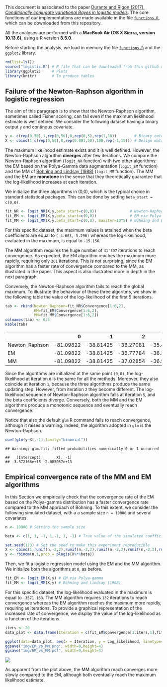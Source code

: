 This document is associated to the paper [Durante and Rigon (2017). *Conditionally conjugate variational Bayes in logistic models*](https://arxiv.org/abs/1711.06999). The core functions of our implementations are made available in the file [`functions.R`](https://github.com/tommasorigon/logisticVB/blob/master/logistic.R), which can be downloaded from this repository.

All the analyses are performed with a **MacBook Air (OS X Sierra, version 10.13.6)**, using a R version **3.5.0**. 

Before starting the analysis, we load in memory the file [`functions.R`](https://github.com/tommasorigon/logisticVB/blob/master/logistic.R) and the `ggplot2` library.

```r
rm(list=ls())
source("logistic.R") # R file that can be downloaded from this github repository
library(ggplot2)     # Plots
library(knitr)       # To produce tables
```

## Failure of the Newton-Raphson algorithm in logistic regression

The aim of this paragraph is to show that the Newton-Raphson algorithm, sometimes called Fisher scoring, can fail even if the maximum lieklihood estimate is well defined. We consider the following dataset having a binary output `y` and continous covariate. 

```r
y <- c(rep(0,50),1,rep(0,50),0,rep(0,5),rep(1,10))        # Binary outcomes
X <- cbind(1,c(rep(0,50),0,rep(0.001,50),100,rep(-1,15))) # Design matrix
```

The maximum likelihood estimate exists and it is well defined. However, the Newton-Raphson algorithm **diverges** after few iterations.  We compare the Newton-Raphson algorithm (`logit_NR` function) with two other algorithms: the EM based on the Polya-Gamma data augmentation (`logit_EM` function) and the MM of [Böhning and Lindsay (1988)](https://link.springer.com/article/10.1007/BF00049423) (`logit_MM` function). The MM and the EM are **monotone** in the sense that they theoretically guarantee that the log-likelihood increases at each iteration.

We initialize the three algorithms in (0,0), which is the typical choice in standard statistical packages. This can be done by setting `beta_start = c(0,0)`. 

```r
fit_NR <- logit_NR(X,y,beta_start=c(0,0))               # Newton-Raphson
fit_EM <- logit_EM(X,y,beta_start=c(0,0))               # EM via Polya-gamma
fit_MM <- logit_MM(X,y,beta_start=c(0,0), maxiter=10^5) # Böhning and Lindsay (1988)
```

For this specific dataset, the maximum values is attained when the beta coefficients are equal to `(-4.603,-5.296)` whereas the log-likelihood, evaluated in the maximum, is equal to `-15.156`.

The MM algorithm requires the huge number of  `41'397` iterations to reach convergence. As expected, the EM algorithm reaches the maximum more rapidly, requiring only `361` iterations. This is not surprising, since the EM algorithm has a faster rate of convergence compared to the MM, as illustrated in the paper. This aspect is also illustrated more in depth in the next paragraph.

Conversely, the Newton-Raphson algorithm fails to reach the global maximum. To illustrate the behaviour of these three algoritms, we show in the following table the value of the log-likelihood of the first 5 iterations.


```r
tab <- rbind(Newton_Raphson=fit_NR$Convergence[1:6,2],
             EM=fit_EM$Convergence[1:6,2],
             MM=fit_MM$Convergence[1:6,2])
colnames(tab) <- 0:5
kable(tab)
```

|               |         0|         1|         2|         3|         4|          5|
|:--------------|---------:|---------:|---------:|---------:|---------:|----------:|
|Newton_Raphson | -81.09822| -38.81425| -36.27081| -35.43309| -26.31365| -733.67090|
|EM             | -81.09822| -38.81425| -36.77784| -36.33180| -36.16827|  -36.06429|
|MM             | -81.09822| -38.81425| -37.02854| -36.52533| -36.33067|  -36.23546|

Since the algorithms are initialized at the same point `(0,0)`, the log-likelihood at iteration `0` is the same for all the methods. Moreover, they also coincide at iteration `1`, because the three algorithms produce the same updating step. However, from iteration `2` they become different. The log-likelihood sequence of Newton-Raphson algorithm falls at iteration `5`, and the beta coefficients diverge. Conversely, both the MM and the EM algorithms produce a monotonic sequence and eventually reach convergence.

Notice that also the default `glm` R command fails to reach convergence, although it raises a warning. Indeed, the algorithm adopted in `glm` is the Newton-Raphson. 


```r
coef(glm(y~X[,-1],family="binomial"))
```

```
## Warning: glm.fit: fitted probabilities numerically 0 or 1 occurred
```

```
##   (Intercept)       X[, -1] 
## -3.372166e+15 -2.085057e+13
```

## Empirical convergence rate of the MM and EM algorithms

In this Section we empirically check that the convergence rate of the EM based on the Polya-gamma distribution has a faster convergence rate compared to the MM approach of Böhning. To this extent, we consider the following simulated dataset, with a a sample size `n = 10000` and several covariates.

```r
n <- 10000 # Setting the sample size

beta <- c(1, 1, -1, 1,-1, 1, -1) # True value of the simulated coefficients

set.seed(123) # Set the seed to make this experiment reproducible
X <- cbind(1,runif(n,-2,2),runif(n,-2,2),runif(n,-2,2),runif(n,-2,2),runif(n,-2,2), runif(n,-2,2))    # Design matrix: the intercept is included
y <- rbinom(n,1,prob = plogis(X%*%beta))
```

Then, we fit a logistic regression model using the EM and the MM algorithm. We initialize both the algorithms at `0`, as before.

```r
fit_EM <- logit_EM(X,y) # EM via Polya-gamma
fit_MM <- logit_MM(X,y) # Böhning and Lindsay (1988)
```

For this specific dataset, the log-likelihood evaluated in the maximum is equal to `-3571.163`. The MM algorithm requires `132` iterations to reach convergence whereas the EM algorithm reaches the maximum more rapidly, requiring `60` iterations. To provide a graphical representation of the increased rate of convergence, we display the value of the log-likelihood as a function of the iterations.

```r
iters <- 20
data_plot <- data.frame(Iteration = c(fit_EM$Convergence[1:iters,1],fit_MM$Convergence[1:iters,1]), Log_likelihood = c(fit_EM$Convergence[1:iters,2],fit_MM$Convergence[1:iters,2]), Algorithm = as.factor(rep(c("EM","MM"), each = iters)))

ggplot(data=data_plot, aes(x = Iteration, y = Log_likelihood, linetype=Algorithm)) + geom_point(size=0.7) + geom_line() + theme_bw() + xlab("Iteration") + ylab("Log-likelihood")
ggsave("img/EM_vs_MM.png", width=9,height=4)
ggsave("img/EM_vs_MM.pdf", width=9,height=4)
```

![](https://raw.githubusercontent.com/tommasorigon/logisticVB/master/img/EM_vs_MM.png)

As apparent from the plot above, the MM algorithm reach converges more slowly compared to the EM, although both eventually reach the maximum likelihood estimate.